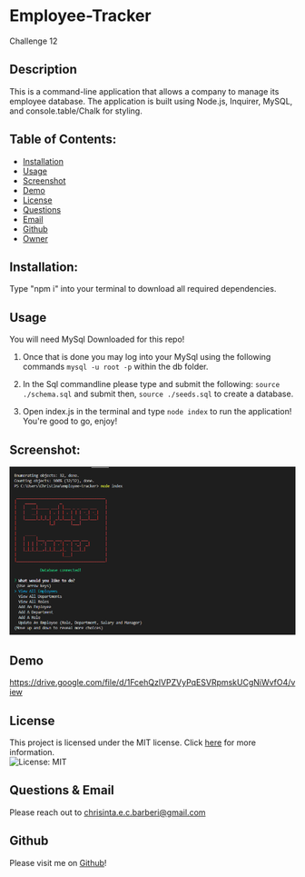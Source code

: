 # Employee-Tracker

Challenge 12

## Description

This is a command-line application that allows a company to manage its employee database. The application is built using Node.js, Inquirer, MySQL, and console.table/Chalk for styling.

## Table of Contents:

* [Installation](#installation)
* [Usage](#usage)
* [Screenshot](#screenshot)
* [Demo](#demo)
* [License](#license)
* [Questions](#Questions)
* [Email](#Email)
* [Github](#Github)
* [Owner](#Owner)

## Installation:

Type "npm i" into your terminal to download all required dependencies.

## Usage 

You will need MySql Downloaded for this repo!

1. Once that is done you may log into your MySql using the following commands ``mysql -u root -p`` within the db folder.

2. In the Sql commandline please type and submit the following: ``source ./schema.sql`` and submit then, ``source ./seeds.sql`` to create a database.

3. Open index.js in the terminal and type ``node index`` to run the application! You're good to go, enjoy!

## Screenshot:
![Screenshot of Application](./assets/images/Screenshot.png)

## Demo

https://drive.google.com/file/d/1FcehQzlVPZVyPqESVRpmskUCgNiWvfO4/view

## License

This project is licensed under the MIT license. Click [here](https://opensource.org/licenses/MIT) for more information.<br>
![License: MIT](https://img.shields.io/badge/License-MIT-yellow.svg)

## Questions & Email

Please reach out to chrisinta.e.c.barberi@gmail.com

## Github

Please visit me on [Github](https://github.com/Christinaecb)!